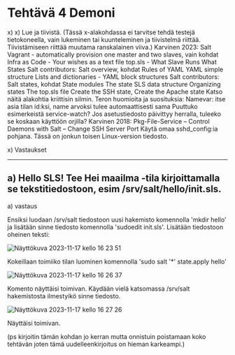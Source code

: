# Tehtävä 4 Demoni

x) x) Lue ja tiivistä. (Tässä x-alakohdassa ei tarvitse tehdä testejä tietokoneella, vain lukeminen tai kuunteleminen ja tiivistelmä riittää. Tiivistämiseen riittää muutama ranskalainen viiva.)
Karvinen 2023: Salt Vagrant - automatically provision one master and two slaves, vain kohdat
Infra as Code - Your wishes as a text file
top.sls - What Slave Runs What States
Salt contributors: Salt overview, kohdat
Rules of YAML
YAML simple structure
Lists and dictionaries - YAML block structures
Salt contributors: Salt states, kohdat
State modules
The state SLS data structure
Organizing states
The top.sls file
Create the SSH state, Create the Apache state
Katso näitä alakohtia kriittisin silmin. Teron huomioita ja suosituksia:
Namevar: itse asia tilan id:ksi, name arvoksi tulee automaattisesti sama
Puuttuko esimerkeistä service-watch? Jos asetustiedosto päivittyy herralla, tuleeko se koskaan käyttöön orjilla?
Karvinen 2018: Pkg-File-Service – Control Daemons with Salt – Change SSH Server Port
Käytä omaa sshd_config:ia pohjana. Tässä on jonkun toisen Linux-version tiedosto.

x) Vastaukset

***

## a) Hello SLS! Tee Hei maailma -tila kirjoittamalla se tekstitiedostoon, esim /srv/salt/hello/init.sls.

a) vastaus

Ensiksi luodaan /srv/salt tiedostoon uusi hakemisto komennolla 'mkdir hello' ja lisätään sinne tiedosto komennolla 'sudoedit init.sls'. Lisätään tiedostoon oheinen teksti:

![Näyttökuva 2023-11-17 kello 16 23 51](https://github.com/juliusjantti/palvelinten_hallinta_kurssi/assets/148885509/91de4898-0c6c-40de-b99d-801f0b903811)

Kokeillaan toimiiko tilan luominen komennolla 'sudo salt '*' state.apply hello'

![Näyttökuva 2023-11-17 kello 16 26 37](https://github.com/juliusjantti/palvelinten_hallinta_kurssi/assets/148885509/d6387b94-ab42-469a-a426-e51d5b8ff21f)

Komento näyttäisi toimivan. Käydään vielä katsomassa /srv/salt hakemistosta ilmestyikö sinne tiedosto.

![Näyttökuva 2023-11-17 kello 16 27 26](https://github.com/juliusjantti/palvelinten_hallinta_kurssi/assets/148885509/773c9338-56ae-49c2-bf46-819e93559cf2)

Näyttäisi toimivan. 

(ps kirjoitin tämän kohdan jo kerran mutta onnistuin poistamaan koko tehtävän joten tämä uudelleenkirjoitus on hieman karkeampi.)


